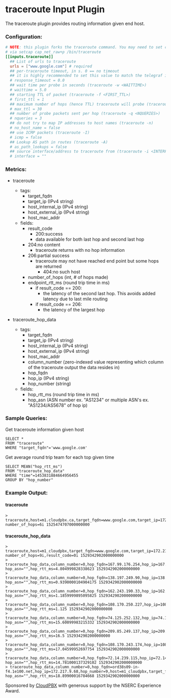 # traceroute Input Plugin

The traceroute plugin provides routing information given end host.

### Configuration:

```toml
# NOTE: this plugin forks the traceroute command. You may need to set capabilities
# via setcap cap_net_raw+p /bin/traceroute
[[inputs.traceroute]]
  ## List of urls to traceroute
  urls = ["www.google.com"] # required
  ## per-traceroute timeout, in s. 0 == no timeout
  ## it is highly recommended to set this value to match the telegraf interval
  # response_timeout = 0.0
  ## wait time per probe in seconds (traceroute -w <WAITTIME>)
  # waittime = 5.0
  ## starting TTL of packet (traceroute -f <FIRST_TTL>)
  # first_ttl = 1
  ## maximum number of hops (hence TTL) traceroute will probe (traceroute -m <MAX_TTL>)
  # max_ttl = 30
  ## number of probe packets sent per hop (traceroute -q <NQUERIES>)
  # nqueries = 3
  ## do not try to map IP addresses to host names (traceroute -n)
  # no_host_name = false
  ## use ICMP packets (traceroute -I)
  # icmp = false
  ## Lookup AS path in routes (traceroute -A)
  # as_path_lookups = false
  ## source interface/address to traceroute from (traceroute -i <INTERFACE/SRC_ADDR>)
  # interface = ""
```

### Metrics:

- traceroute
  - tags:
    - target_fqdn 
    - target_ip (IPv4 string)
    - host_internal_ip (IPv4 string)
    - host_external_ip (IPv4 string)
    - host_mac_addr 
  - fields:
    - result_code
        - 200:success
	  - data available for both last hop and second last hop
	- 204:no content
	  - traceroute returns with no hop information
	- 206:partial success
	  - traceroute may not have reached end point but some hops are returned
      	- 404:no such host
    - number_of_hops (int, # of hops made)
    - endpoint_rtt_ms (round trip time in ms)
      - if result_code == 200:
      	- the latency of the second last hop. This avoids added latency due to last mile routing
      - if result_code == 206:
      	- the latency of the largest hop

- traceroute_hop_data
  - tags:
    - target_fqdn
    - target_ip (IPv4 string)
    - host_internal_ip (IPv4 string)
    - host_external_ip (IPv4 string)
    - host_mac_addr
    - column_number (zero-indexed value representing which column of the traceroute output the data resides in)
    - hop_fqdn
    - hop_ip (IPv4 string)
    - hop_number (string)
  - fields:
    - hop_rtt_ms (round trip time in ms)
    - hop_asn (ASN number ex. "AS1234" or multiple ASN's ex. "AS1234/AS5678" of hop ip)

### Sample Queries:

Get traceroute information given host
```
SELECT *
FROM "traceroute"
WHERE "target_fqdn"='www.google.com'
```

Get average round trip team for each top given time
```
SELECT MEAN("hop_rtt_ms")
FROM "traceroute_hop_data"
WHERE "time"=1453831884664956455
GROUP BY "hop_number"
```

### Example Output:

#### traceroute
```
> traceroute,host=m1.cloudpbx.ca,target_fqdn=www.google.com,target_ip=172.217.0.100 number_of_hops=6i 1525474707000000000
```

#### traceroute_hop_data
```
> traceroute,host=m1_cloudpbx,target_fqdn=www.google.com,target_ip=172.217.9.68 number_of_hops=9i,result_code=0i 1529342902000000000
> traceroute_hop_data,column_number=0,hop_fqdn=167.99.176.254,hop_ip=167.99.176.254,hop_number=1,host=m1_cloudpbx,target_fqdn=www.google.com,target_ip=172.217.9.68 hop_asn="",hop_rtt_ms=4.804999828338623 1529342902000000000
> traceroute_hop_data,column_number=0,hop_fqdn=138.197.249.90,hop_ip=138.197.249.90,hop_number=2,host=m1_cloudpbx,target_fqdn=www.google.com,target_ip=172.217.9.68 hop_asn="",hop_rtt_ms=0.9390000104904175 1529342902000000000
> traceroute_hop_data,column_number=0,hop_fqdn=162.243.190.33,hop_ip=162.243.190.33,hop_number=3,host=m1_cloudpbx,target_fqdn=www.google.com,target_ip=172.217.9.68 hop_asn="",hop_rtt_ms=1.1859999895095825 1529342902000000000
> traceroute_hop_data,column_number=0,hop_fqdn=108.170.250.227,hop_ip=108.170.250.227,hop_number=4,host=m1_cloudpbx,target_fqdn=www.google.com,target_ip=172.217.9.68 hop_asn="",hop_rtt_ms=1.125 1529342902000000000
> traceroute_hop_data,column_number=0,hop_fqdn=74.125.252.132,hop_ip=74.125.252.132,hop_number=5,host=m1_cloudpbx,target_fqdn=www.google.com,target_ip=172.217.9.68 hop_asn="",hop_rtt_ms=15.60099983215332 1529342902000000000
> traceroute_hop_data,column_number=0,hop_fqdn=209.85.249.137,hop_ip=209.85.249.137,hop_number=6,host=m1_cloudpbx,target_fqdn=www.google.com,target_ip=172.217.9.68 hop_asn="",hop_rtt_ms=16.5 1529342902000000000
> traceroute_hop_data,column_number=0,hop_fqdn=108.170.243.174,hop_ip=108.170.243.174,hop_number=7,host=m1_cloudpbx,target_fqdn=www.google.com,target_ip=172.217.9.68 hop_asn="",hop_rtt_ms=17.04599952697754 1529342902000000000
> traceroute_hop_data,column_number=0,hop_fqdn=72.14.239.115,hop_ip=72.14.239.115,hop_number=8,host=m1_cloudpbx,target_fqdn=www.google.com,target_ip=172.217.9.68 hop_asn="",hop_rtt_ms=14.781000137329102 1529342902000000000
> traceroute_hop_data,column_number=0,hop_fqdn=ord38s09-in-f4.1e100.net,hop_ip=172.217.9.68,hop_number=9,host=m1_cloudpbx,target_fqdn=www.google.com,target_ip=172.217.9.68 hop_asn="",hop_rtt_ms=18.89900016784668 1529342902000000000
```


Sponsored by [CloudPBX](http://CloudPBX.ca) with generous support by the NSERC Experience Award.
